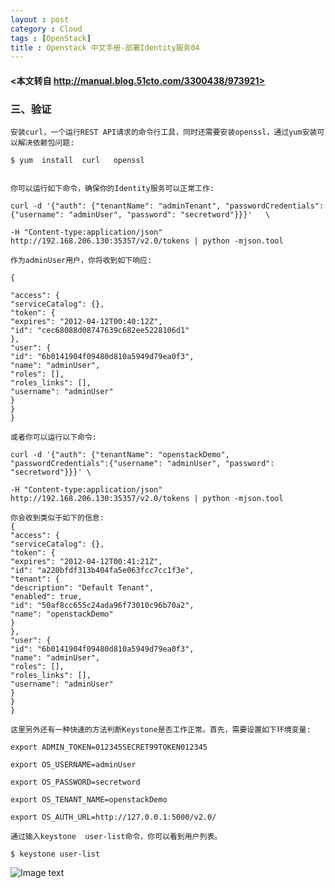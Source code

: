 ```yaml
---
layout : post
category : Cloud 
tags : [OpenStack]
title : Openstack 中文手册-部署Identity服务04
---
```

#### <本文转自 http://manual.blog.51cto.com/3300438/973921>

###  三、验证
	安装curl，一个运行REST API请求的命令行工具，同时还需要安装openssl，通过yum安装可以解决依赖包问题:
	
	$ yum  install  curl   openssl
	

	你可以运行如下命令，确保你的Identity服务可以正常工作:

	curl -d '{"auth": {"tenantName": "adminTenant", "passwordCredentials":{"username": "adminUser", "password": "secretword"}}}'   \

	-H "Content-type:application/json" http://192.168.206.130:35357/v2.0/tokens | python -mjson.tool

	作为adminUser用户，你将收到如下响应:

	{

	"access": {
	"serviceCatalog": {},
	"token": {
	"expires": "2012-04-12T00:40:12Z",
	"id": "cec68088d08747639c682ee5228106d1"
	},
	"user": {
	"id": "6b0141904f09480d810a5949d79ea0f3",
	"name": "adminUser",
	"roles": [],
	"roles_links": [],
	"username": "adminUser"
	}
	}
	}

	或者你可以运行以下命令:
	
	curl -d '{"auth": {"tenantName": "openstackDemo", "passwordCredentials":{"username": "adminUser", "password": "secretword"}}}' \

	-H "Content-type:application/json" http://192.168.206.130:35357/v2.0/tokens | python -mjson.tool

	你会收到类似于如下的信息:
	{
	"access": {
	"serviceCatalog": {},
	"token": {
	"expires": "2012-04-12T00:41:21Z",
	"id": "a220bfdf313b404fa5e063fcc7cc1f3e",
	"tenant": {
	"description": "Default Tenant",
	"enabled": true,
	"id": "50af8cc655c24ada96f73010c96b70a2",
	"name": "openstackDemo"
	}
	},
	"user": {
	"id": "6b0141904f09480d810a5949d79ea0f3",
	"name": "adminUser",
	"roles": [],
	"roles_links": [],
	"username": "adminUser"
	}
	}
	}
	
	这里另外还有一种快速的方法判断Keystone是否工作正常。首先，需要设置如下环境变量:

	export ADMIN_TOKEN=012345SECRET99TOKEN012345

	export OS_USERNAME=adminUser

	export OS_PASSWORD=secretword

	export OS_TENANT_NAME=openstackDemo

	export OS_AUTH_URL=http://127.0.0.1:5000/v2.0/

	通过输入keystone  user-list命令，你可以看到用户列表。

	$ keystone user-list

![Image text](http://img1.51cto.com/attachment/201208/27/3300438_1346028182mz8d.png)